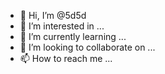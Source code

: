 - 👋 Hi, I’m @5d5d
- 👀 I’m interested in ...
- 🌱 I’m currently learning ...
- 💞️ I’m looking to collaborate on ...
- 📫 How to reach me ...

<!---
5d5d/5d5d is a ✨ special ✨ repository because its `README.md` (this file) appears on your GitHub profile.
You can click the Preview link to take a look at your changes.
--->
